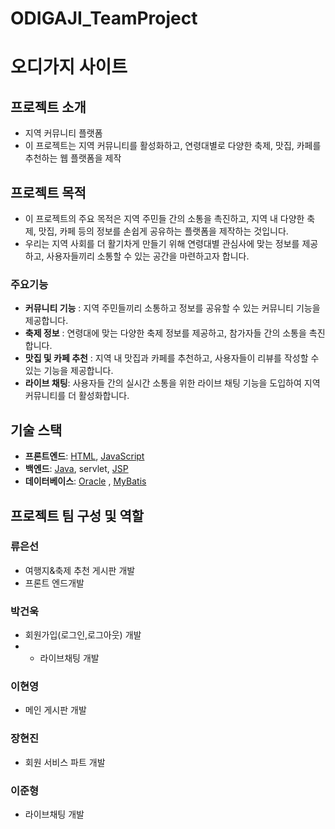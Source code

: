 # ODIGAJI_TeamProject

# 오디가지 사이트

## 프로젝트 소개
 - 지역 커뮤니티 플랫폼
 - 이 프로젝트는 지역 커뮤니티를 활성화하고, 연령대별로 다양한 축제, 맛집, 카페를 추천하는 웹 플랫폼을 제작


## 프로젝트 목적
-  이 프로젝트의 주요 목적은 지역 주민들 간의 소통을 촉진하고, 지역 내 다양한 축제, 맛집, 카페 등의 정보를 손쉽게 공유하는 플랫폼을 제작하는 것입니다.
-  우리는 지역 사회를 더 활기차게 만들기 위해 연령대별 관심사에 맞는 정보를 제공하고, 사용자들끼리 소통할 수 있는 공간을 마련하고자 합니다.

### 주요기능
- **커뮤니티 기능** : 지역 주민들끼리 소통하고 정보를 공유할 수 있는 커뮤니티 기능을 제공합니다.
- **축제 정보** : 연령대에 맞는 다양한 축제 정보를 제공하고, 참가자들 간의 소통을 촉진합니다.
- **맛집 및 카페 추천** : 지역 내 맛집과 카페를 추천하고, 사용자들이 리뷰를 작성할 수 있는 기능을 제공합니다.
- **라이브 채팅**: 사용자들 간의 실시간 소통을 위한 라이브 채팅 기능을 도입하여 지역 커뮤니티를 더 활성화합니다.

## 기술 스택

- **프론트엔드**: [HTML](https://developer.mozilla.org/en-US/docs/Web/HTML), [JavaScript](https://developer.mozilla.org/en-US/docs/Web/JavaScript)
- **백엔드**: [Java](https://www.oracle.com/java/), servlet,  [JSP](https://www.oracle.com/java/technologies/javaserverpages.html)
- **데이터베이스**: [Oracle](https://www.oracle.com/database/) ,  [MyBatis](https://mybatis.org/)


## 프로젝트 팀 구성 및 역할

### 류은선
- 여행지&축제 추천 게시판 개발
- 프론트 엔드개발
### 박건욱
- 회원가입(로그인,로그아웃) 개발
- - 라이브채팅 개발
### 이현영
- 메인 게시판 개발
### 장현진
- 회원 서비스 파트 개발
### 이준형
- 라이브채팅 개발


